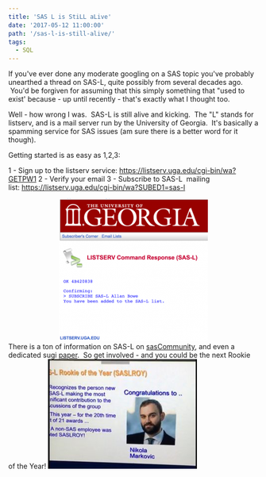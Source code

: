 ```yaml
---
title: 'SAS L is StiLL aLive'
date: '2017-05-12 11:00:00'
path: '/sas-l-is-still-alive/'
tags:
  - SQL
---
```


If you've ever done any moderate googling on a SAS topic you've probably unearthed a thread on SAS-L, quite possibly from several decades ago.  You'd be forgiven for assuming that this simply something that "used to exist' because - up until recently - that's exactly what I thought too.

Well - how wrong I was.  SAS-L is still alive and kicking.  The "L" stands for listserv, and is a mail server run by the University of Georgia.  It's basically a spamming service for SAS issues (am sure there is a better word for it though).

Getting started is as easy as 1,2,3:

1 - Sign up to the listserv service: <a href="https://listserv.uga.edu/cgi-bin/wa?GETPW1">https://listserv.uga.edu/cgi-bin/wa?GETPW1</a>
2 - Verify your email
3 - Subscribe to SAS-L  mailing list: <a href="https://listserv.uga.edu/cgi-bin/wa?SUBED1=sas-l">https://listserv.uga.edu/cgi-bin/wa?SUBED1=sas-l</a>

<div style="clear: both; text-align: center;"><img class="alignnone size-medium wp-image-76" src="../images/Screen-2BShot-2B2017-05-11-2Bat-2B23.52.27-300x287.png" alt="" width="300" height="287" /></div>
There is a ton of information on SAS-L on <a href="http://www.sascommunity.org/wiki/SAS-L" target="_blank" rel="noopener">sasCommunity</a>, and even a dedicated sugi <a href="http://www2.sas.com/proceedings/sugi28/247-28.pdf" target="_blank" rel="noopener">paper</a>.  So get involved - and you could be the next Rookie of the Year!

<img class="size-medium wp-image-77 aligncenter" src="../images/Image-2Buploaded-2Bfrom-2BiOS-300x221.jpg" alt="" width="300" height="221" />
<div style="clear: both; text-align: center;"></div>
<div style="clear: both; text-align: center;"></div>
&nbsp;

